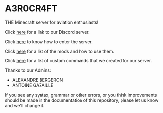 # A3R0CR4FT
THE Minecraft server for aviation enthusiasts!

Click [here](https://discord.gg/9sDKrX828T) for a link to our Discord server.

Click [here](https://github.com/SPYR0999/A3R0CR4FT/blob/main/tutorials/installProcess.md) to know how to enter the server.

Click [here](https://github.com/SPYR0999/A3R0CR4FT/blob/main/mods/modsDescription.md) for a list of the mods and how to use them.

Click [here](https://github.com/SPYR0999/A3R0CR4FT/blob/main/customCommands.md) for a list of custom commands that we created for our server.

Thanks to our Admins:
  - ALEXANDRE BERGERON
  - ANTOINE GAZAILLE

If you see any syntax, grammar or other errors, or you think improvements should be made in the documentation of this repository, please let us know and we'll change it.
